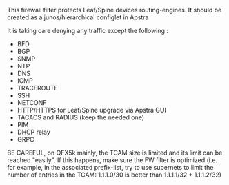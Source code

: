 This firewall filter protects Leaf/Spine devices routing-engines. It should be created as a junos/hierarchical configlet in Apstra

It is taking care denying any traffic except the following :
  - BFD
  - BGP
  - SNMP
  - NTP
  - DNS
  - ICMP
  - TRACEROUTE
  - SSH
  - NETCONF
  - HTTP/HTTPS for Leaf/Spine upgrade via Apstra GUI
  - TACACS and RADIUS (keep the needed one)
  - PIM
  - DHCP relay
  - GRPC

BE CAREFUL, on QFX5k mainly, the TCAM size is limited and its limit can be reached "easily". If this happens, make sure the FW filter is optimized (i.e. for example, in the associated prefix-list, try to use supernets to limit the number of entries in the TCAM: 1.1.1.0/30 is better than 1.1.1.1/32 + 1.1.1.2/32)
